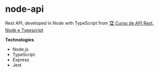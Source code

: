 # node-api

Rest API, developed in Node with TypeScript from [🏆 Curso de API Rest, Node e Typescript](https://youtube.com/playlist?list=PL29TaWXah3iaaXDFPgTHiFMBF6wQahurP)

**Technologies**
  * Node.js
  * TypeScript
  * Express
  * Jest
